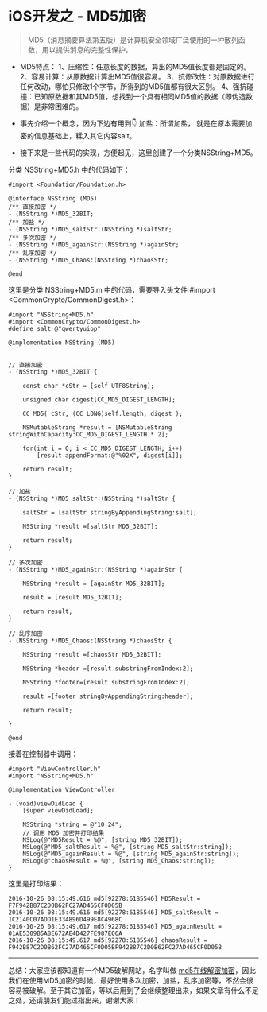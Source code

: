 # iOS开发之 - MD5加密

> MD5（消息摘要算法第五版）是计算机安全领域广泛使用的一种散列函数，用以提供消息的完整性保护。

- MD5特点：
1、压缩性：任意长度的数据，算出的MD5值长度都是固定的。
2、容易计算：从原数据计算出MD5值很容易。
3、抗修改性：对原数据进行任何改动，哪怕只修改1个字节，所得到的MD5值都有很大区别。
4、强抗碰撞：已知原数据和其MD5值，想找到一个具有相同MD5值的数据（即伪造数据）是非常困难的。

- 事先介绍一个概念，因为下边有用到👇
加盐：所谓加盐， 就是在原本需要加密的信息基础上，糅入其它内容salt。

- 接下来是一些代码的实现，方便起见，这里创建了一个分类NSString+MD5。

分类 NSString+MD5.h 中的代码如下：

```
#import <Foundation/Foundation.h>

@interface NSString (MD5)
/** 直接加密 */
- (NSString *)MD5_32BIT;
/** 加盐 */
- (NSString *)MD5_saltStr:(NSString *)saltStr;
/** 多次加密 */
- (NSString *)MD5_againStr:(NSString *)againStr;
/** 乱序加密 */
- (NSString *)MD5_Chaos:(NSString *)chaosStr;

@end
```

这里是分类 NSString+MD5.m 中的代码，需要导入头文件 #import <CommonCrypto/CommonDigest.h>：

```
#import "NSString+MD5.h"
#import <CommonCrypto/CommonDigest.h>
#define salt @"qwertyuiop"

@implementation NSString (MD5)


// 直接加密
- (NSString *)MD5_32BIT {
    
    const char *cStr = [self UTF8String];
    
    unsigned char digest[CC_MD5_DIGEST_LENGTH];
    
    CC_MD5( cStr, (CC_LONG)self.length, digest );
    
    NSMutableString *result = [NSMutableString stringWithCapacity:CC_MD5_DIGEST_LENGTH * 2];
    
    for(int i = 0; i < CC_MD5_DIGEST_LENGTH; i++)
        [result appendFormat:@"%02X", digest[i]];
    
    return result;
}

// 加盐
- (NSString *)MD5_saltStr:(NSString *)saltStr {
    
    saltStr = [saltStr stringByAppendingString:salt];
    
    NSString *result =[saltStr MD5_32BIT];
    
    return result;
}

// 多次加密
- (NSString *)MD5_againStr:(NSString *)againStr {
    
    NSString *result = [againStr MD5_32BIT];
    
    result = [result MD5_32BIT];
    
    return result;
}

// 乱序加密
- (NSString *)MD5_Chaos:(NSString *)chaosStr {
    
    NSString *result =[chaosStr MD5_32BIT];
    
    NSString *header =[result substringFromIndex:2];
    
    NSString *footer=[result substringFromIndex:2];
    
    result =[footer stringByAppendingString:header];
    
    return result;
    
}

@end
```

接着在控制器中调用：

```
#import "ViewController.h"
#import "NSString+MD5.h"

@implementation ViewController

- (void)viewDidLoad {
    [super viewDidLoad];
    
    NSString *string = @"10.24";
    // 调用 MD5 加密并打印结果
    NSLog(@"MD5Result = %@", [string MD5_32BIT]);
    NSLog(@"MD5_saltResult = %@", [string MD5_saltStr:string]);
    NSLog(@"MD5_againResult = %@", [string MD5_againStr:string]);
    NSLog(@"chaosResult = %@", [string MD5_Chaos:string]);
}
```

这里是打印结果：
```
2016-10-26 08:15:49.616 md5[92278:6185546] MD5Result = F7F942B87C2D0B62FC27AD465CF0D05B
2016-10-26 08:15:49.616 md5[92278:6185546] MD5_saltResult = 1C2140C07ADD1E334896D499E8C4968C
2016-10-26 08:15:49.617 md5[92278:6185546] MD5_againResult = 01AE5309B5A8E672AE4D427FE987E06A
2016-10-26 08:15:49.617 md5[92278:6185546] chaosResult = F942B87C2D0B62FC27AD465CF0D05BF942B87C2D0B62FC27AD465CF0D05B
```

---
总结：大家应该都知道有一个MD5破解网站，名字叫做 [md5在线解密加密](http://www.cmd5.com)，因此我们在使用MD5加密的时候，最好使用多次加密，加盐，乱序加密等，不然会很容易被破解。至于其它加密，等以后用到了会继续整理出来，如果文章有什么不足之处，还请朋友们能过指出来，谢谢大家！